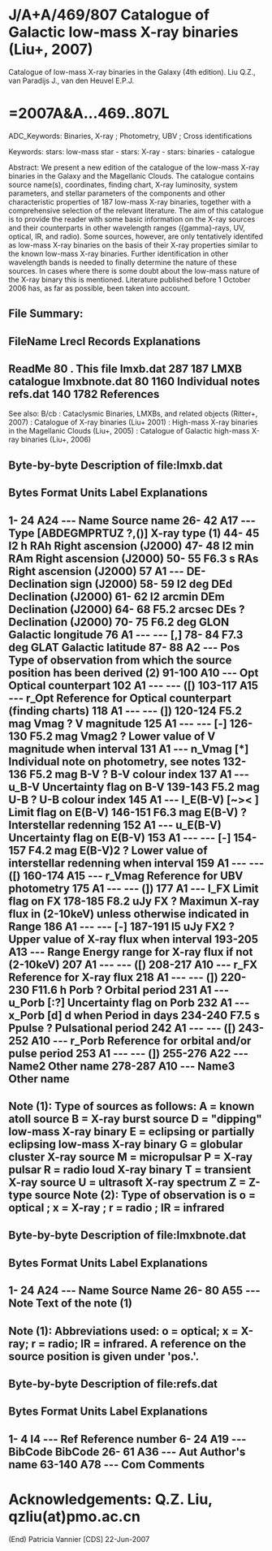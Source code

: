 
J/A+A/469/807       Catalogue of Galactic low-mass X-ray binaries  (Liu+, 2007)
================================================================================
Catalogue of low-mass X-ray binaries in the Galaxy (4th edition).
    Liu Q.Z., van Paradijs J., van den Heuvel E.P.J.
   
   =2007A&A...469..807L
================================================================================
ADC_Keywords: Binaries, X-ray ; Photometry, UBV ; Cross identifications

Keywords: stars: low-mass star - stars: X-ray - stars: binaries - catalogue


Abstract:
    We present a new edition of the catalogue of the low-mass X-ray
    binaries in the Galaxy and the Magellanic Clouds. The catalogue
    contains source name(s), coordinates, finding chart, X-ray luminosity,
    system parameters, and stellar parameters of the components and other
    characteristic properties of 187 low-mass X-ray binaries, together
    with a comprehensive selection of the relevant literature. The aim of
    this catalogue is to provide the reader with some basic information on
    the X-ray sources and their counterparts in other wavelength ranges
    ({gamma}-rays, UV, optical, IR, and radio). Some sources, however, are
    only tentatively identifed as low-mass X-ray binaries on the basis of
    their X-ray properties similar to the known low-mass X-ray binaries.
    Further identification in other wavelength bands is needed to finally
    determine the nature of these sources. In cases where there is some
    doubt about the low-mass nature of the X-ray binary this is mentioned.
    Literature published before 1 October 2006 has, as far as possible,
    been taken into account.

File Summary:
--------------------------------------------------------------------------------
 FileName      Lrecl  Records   Explanations
--------------------------------------------------------------------------------
ReadMe            80        .   This file
lmxb.dat         287      187   LMXB catalogue
lmxbnote.dat      80     1160   Individual notes
refs.dat         140     1782   References
--------------------------------------------------------------------------------

See also:
        B/cb : Cataclysmic Binaries, LMXBs, and related objects (Ritter+, 2007)
        : Catalogue of X-ray binaries (Liu+ 2001)
  : High-mass X-ray binaries in the Magellanic Clouds (Liu+, 2005)
  : Catalogue of Galactic high-mass X-ray binaries (Liu+, 2006)


Byte-by-byte Description of file:lmxb.dat
--------------------------------------------------------------------------------
   Bytes Format Units   Label     Explanations
--------------------------------------------------------------------------------
   1- 24  A24   ---     Name      Source name
  26- 42  A17   ---     Type      [ABDEGMPRTUZ ?,()] X-ray type (1)
  44- 45  I2    h       RAh       Right ascension (J2000)
  47- 48  I2    min     RAm       Right ascension (J2000)
  50- 55  F6.3  s       RAs       Right ascension (J2000)
      57  A1    ---     DE-       Declination sign (J2000)
  58- 59  I2    deg     DEd       Declination (J2000)
  61- 62  I2    arcmin  DEm       Declination (J2000)
  64- 68  F5.2  arcsec  DEs       ? Declination (J2000)
  70- 75  F6.2  deg     GLON      Galactic longitude
      76  A1    ---     ---       [,]
  78- 84  F7.3  deg     GLAT      Galactic latitude
  87- 88  A2    ---     Pos       Type of observation from which the source
                                   position has been derived (2)
  91-100  A10   ---     Opt       Optical counterpart
     102  A1    ---     ---       ([)
 103-117  A15   ---     r_Opt     Reference for Optical counterpart
                                  (finding charts)
     118  A1    ---     ---       (])
 120-124  F5.2  mag     Vmag      ? V magnitude
     125  A1    ---     ---       [-]
 126-130  F5.2  mag     Vmag2     ? Lower value of V magnitude when interval
     131  A1    ---     n_Vmag    [*] Individual note on photometry, see notes
 132-136  F5.2  mag     B-V       ? B-V colour index
     137  A1    ---     u_B-V     Uncertainty flag on B-V
 139-143  F5.2  mag     U-B       ? U-B colour index
     145  A1    ---     l_E(B-V)  [~>< ] Limit flag on E(B-V)
 146-151  F6.3  mag     E(B-V)    ? Interstellar redenning
     152  A1    ---     u_E(B-V)  Uncertainty flag on E(B-V)
     153  A1    ---     ---       [-]
 154-157  F4.2  mag     E(B-V)2   ? Lower value of interstellar redenning
                                    when interval
     159  A1    ---     ---       ([)
 160-174  A15   ---     r_Vmag    Reference for UBV photometry
     175  A1    ---     ---       (])
     177  A1    ---     l_FX      Limit flag on FX
 178-185  F8.2  uJy     FX        ? Maximun X-ray flux in (2-10keV) unless
                                    otherwise indicated in Range
     186  A1    ---     ---       [-]
 187-191  I5    uJy     FX2       ? Upper value of X-ray flux when interval
 193-205  A13   ---     Range     Energy range for X-ray flux if not (2-10keV)
     207  A1    ---     ---       ([)
 208-217  A10   ---     r_FX      Reference for X-ray flux
     218  A1    ---     ---       (])
 220-230  F11.6 h       Porb      ? Orbital period
     231  A1    ---     u_Porb    [:?] Uncertainty flag on Porb
     232  A1    ---     x_Porb    [d] d when Period in days
 234-240  F7.5  s       Ppulse    ? Pulsational period
     242  A1    ---     ---       ([)
 243-252  A10   ---     r_Porb    Reference for orbital and/or pulse period
     253  A1    ---     ---       (])
 255-276  A22   ---     Name2     Other name
 278-287  A10   ---     Name3     Other name
--------------------------------------------------------------------------------
Note (1): Type of sources as follows:
      A = known atoll source
      B = X-ray burst source
      D = "dipping" low-mass X-ray binary
      E = eclipsing or partially eclipsing low-mass X-ray binary
      G = globular cluster X-ray source
      M = micropulsar
      P = X-ray pulsar
      R = radio loud X-ray binary
      T = transient X-ray source
      U = ultrasoft X-ray spectrum
      Z = Z-type source
Note (2): Type of observation is
      o = optical ; x = X-ray ; r = radio ; IR = infrared
--------------------------------------------------------------------------------

Byte-by-byte Description of file:lmxbnote.dat
--------------------------------------------------------------------------------
   Bytes Format Units   Label     Explanations
--------------------------------------------------------------------------------
   1- 24  A24   ---     Name      Source Name
  26- 80  A55   ---     Note      Text of the note (1)
--------------------------------------------------------------------------------
Note (1): Abbreviations used:
          o = optical; x = X-ray; r = radio; IR = infrared.
     A reference on the source position is given under 'pos.'.
--------------------------------------------------------------------------------

Byte-by-byte Description of file:refs.dat
--------------------------------------------------------------------------------
   Bytes Format Units   Label     Explanations
--------------------------------------------------------------------------------
   1-  4  I4    ---     Ref       Reference number
   6- 24  A19   ---     BibCode   BibCode
  26- 61  A36   ---     Aut       Author's name
  63-140  A78   ---     Com       Comments
--------------------------------------------------------------------------------

Acknowledgements:
    Q.Z. Liu, qzliu(at)pmo.ac.cn
================================================================================
(End)                                      Patricia Vannier [CDS]    22-Jun-2007
